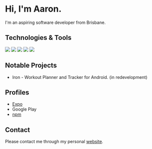 # Hi, I'm Aaron.
I'm an aspiring software developer from Brisbane.

## Technologies & Tools

![](https://img.shields.io/badge/Code-TypeScript-informational?style=flat&logo=typescript&logoColor=white&color=brightgreen) ![](https://img.shields.io/badge/Code-JavaScript-informational?style=flat&logo=javascript&logoColor=white&color=brightgreen)    ![](https://img.shields.io/badge/Code-Java-informational?style=flat&logo=java&logoColor=white&color=brightgreen) ![](https://img.shields.io/badge/Code-React-informational?style=flat&logo=react&logoColor=white&color=brightgreen)  ![](https://img.shields.io/badge/Code-Android-informational?style=flat&logo=android&logoColor=white&color=brightgreen) 

## Notable Projects
- Iron - Workout Planner and Tracker for Android. (in redevelopment)

## Profiles
- [Expo](https://expo.io/@aaronchan)
- Google Play
- [npm](https://www.npmjs.com/~achan42)

## Contact
Please contact me through my personal [website](https://www.chanaaron.com/contact).

<!-- Resources -->
<!-- Icons: https://simpleicons.org/ -->
<!-- Shields: https://shields.io/ && https://pufler.dev/git-badges/-->
